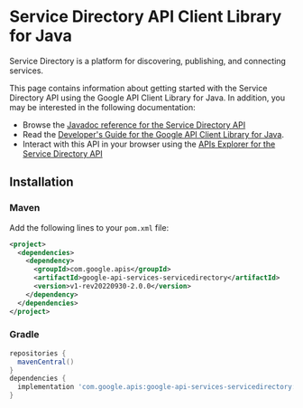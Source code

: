 # Service Directory API Client Library for Java

Service Directory is a platform for discovering, publishing, and connecting services. 

This page contains information about getting started with the Service Directory API
using the Google API Client Library for Java. In addition, you may be interested
in the following documentation:

* Browse the [Javadoc reference for the Service Directory API][javadoc]
* Read the [Developer's Guide for the Google API Client Library for Java][google-api-client].
* Interact with this API in your browser using the [APIs Explorer for the Service Directory API][api-explorer]

## Installation

### Maven

Add the following lines to your `pom.xml` file:

```xml
<project>
  <dependencies>
    <dependency>
      <groupId>com.google.apis</groupId>
      <artifactId>google-api-services-servicedirectory</artifactId>
      <version>v1-rev20220930-2.0.0</version>
    </dependency>
  </dependencies>
</project>
```

### Gradle

```gradle
repositories {
  mavenCentral()
}
dependencies {
  implementation 'com.google.apis:google-api-services-servicedirectory:v1-rev20220930-2.0.0'
}
```

[javadoc]: https://googleapis.dev/java/google-api-services-servicedirectory/latest/index.html
[google-api-client]: https://github.com/googleapis/google-api-java-client/
[api-explorer]: https://developers.google.com/apis-explorer/#p/servicedirectory/v1/
